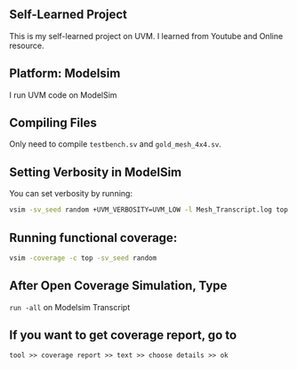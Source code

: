 ## Self-Learned Project
This is my self-learned project on UVM. I learned from Youtube and Online resource.

## Platform: Modelsim
I run UVM code on ModelSim

## Compiling Files
Only need to compile `testbench.sv` and `gold_mesh_4x4.sv`.

## Setting Verbosity in ModelSim
You can set verbosity by running: 
 
```sh
vsim -sv_seed random +UVM_VERBOSITY=UVM_LOW -l Mesh_Transcript.log top
```
## Running functional coverage:
```sh
vsim -coverage -c top -sv_seed random
```
## After Open Coverage Simulation, Type 
`run -all` on Modelsim Transcript
## If you want to get coverage report, go to 
`tool >> coverage report >> text >> choose details >> ok`
